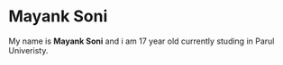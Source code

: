 <h1>Mayank Soni</h1>

My name is <b>Mayank Soni</b> and i am 17 year old currently studing in Parul Univeristy.
